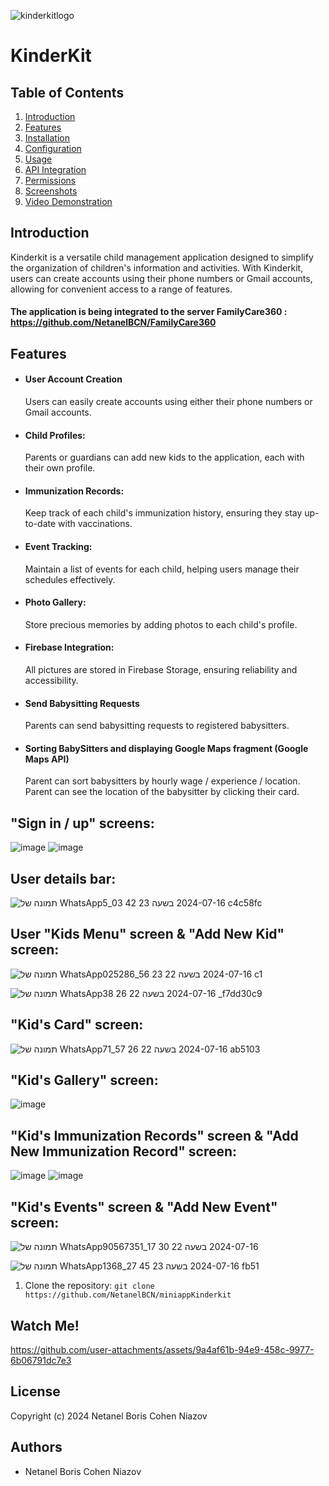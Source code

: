 
![kinderkitlogo](https://github.com/NetanelBCN/KinderKit/assets/134021385/22528331-0e23-453c-8808-99481bc3544f)


# KinderKit 


## Table of Contents
1. [Introduction](#Introduction)
2. [Features](#features)
3. [Installation](#Installation)
4. [Configuration](#Configuration)
6. [Usage](#usage)
7. [API Integration](#API-Integration)
8. [Permissions](#Permissions)
9. [Screenshots](#Screenshots)
10. [Video Demonstration](#Video-Demonstration)


## Introduction

Kinderkit is a versatile child management application designed to simplify the organization of children's information and activities. With Kinderkit, users can create accounts using their phone numbers or Gmail accounts, allowing for convenient access to a range of features.

#### The application is being integrated to the server FamilyCare360 : https://github.com/NetanelBCN/FamilyCare360





## Features

- #### User Account Creation
  Users can easily create accounts using either their    phone numbers or Gmail accounts.


- #### Child Profiles:
  Parents or guardians can add new kids to the application, each with their own profile.
- #### Immunization Records:
  Keep track of each child's immunization history, ensuring they stay up-to-date with vaccinations.

- #### Event Tracking:
  Maintain a list of events for each child, helping users manage their schedules effectively.

- #### Photo Gallery:
  Store precious memories by adding photos to each child's profile.

- #### Firebase Integration:
  All pictures are stored in Firebase Storage, ensuring reliability and accessibility.

- #### Send Babysitting Requests
  Parents can send babysitting requests to registered babysitters.
  
- #### Sorting BabySitters and displaying Google Maps fragment (Google Maps API)
  Parent can sort babysitters by hourly wage / experience / location.
  Parent can see the location of the babysitter by clicking their card.
  



## "Sign in / up" screens:
![image](https://github.com/user-attachments/assets/5019bf8c-32b0-4d16-a7f8-ce754273b80e)
![image](https://github.com/user-attachments/assets/4d8b07be-8ed5-4196-b26d-017f0e9c7edc)




## User details bar:

![תמונה של WhatsApp‏ 2024-07-16 בשעה 23 42 03_5c4c58fc](https://github.com/user-attachments/assets/6a3bbf9d-8d67-4fd2-9cf6-7117e6ad6b4a)


## User "Kids Menu" screen & "Add New Kid" screen:
![תמונה של WhatsApp‏ 2024-07-16 בשעה 22 23 56_025286c1](https://github.com/user-attachments/assets/0e8c507b-40ae-4fb1-bc3a-ea980c7d9790)

![תמונה של WhatsApp‏ 2024-07-16 בשעה 22 26 38_f7dd30c9](https://github.com/user-attachments/assets/2e9c36aa-efe1-41a7-8334-092025f504b8)


## "Kid's Card" screen:

![תמונה של WhatsApp‏ 2024-07-16 בשעה 22 26 57_71ab5103](https://github.com/user-attachments/assets/83bc7f8a-5455-4fa1-b7ee-616942424ea7)


## "Kid's Gallery" screen:

![image](https://github.com/NetanelBCN/KinderKit/assets/134021385/437bd244-69d5-4a38-893a-e0c34cf64ae1)

## "Kid's Immunization Records" screen & "Add New Immunization Record" screen:

![image](https://github.com/NetanelBCN/KinderKit/assets/134021385/3872f228-d462-4c13-ba97-ea9c7cb7e8e7)
![image](https://github.com/NetanelBCN/KinderKit/assets/134021385/b419adb8-0a4c-4fae-9167-3aaf5a3b0329)

## "Kid's Events" screen & "Add New Event" screen:

![תמונה של WhatsApp‏ 2024-07-16 בשעה 22 30 17_90567351](https://github.com/user-attachments/assets/2d13d85d-af9c-4661-991d-edb7e35ae804)

![תמונה של WhatsApp‏ 2024-07-16 בשעה 23 45 27_1368fb51](https://github.com/user-attachments/assets/5edad9b9-2463-44e3-91e5-cf5c539095d8)


1. Clone the repository:
`git clone https://github.com/NetanelBCN/miniappKinderkit
`





## Watch Me!



https://github.com/user-attachments/assets/9a4af61b-94e9-458c-9977-6b06791dc7e3





## License

Copyright (c) 2024 Netanel Boris Cohen Niazov 


## Authors

- Netanel Boris Cohen Niazov 

